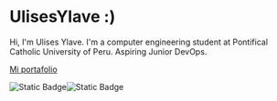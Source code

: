 # UlisesYlave :)
Hi, I'm Ulises Ylave. I'm a computer engineering student at Pontifical Catholic University of Peru. Aspiring Junior DevOps.

<a href="https://braulioulises.vercel.app/">Mi portafolio</a>

<div style=" display: flex; flex-direction: row;" >
  <img alt="Static Badge" src="https://img.shields.io/badge/build-profile-brightgreen?style=flat&logo=Linkedin&logoColor=white&logoSize=auto&label=Linkedin&labelColor=%23020919&color=%2300548c&cacheSeconds=3600&link=https%3A%2F%2Fwww.linkedin.com/in/braulioantayhua/">
  <img alt="Static Badge" src="https://img.shields.io/badge/build-follow-brightgreen?style=flat&logo=instagram&logoColor=white&logoSize=auto&label=StrokerInk&labelColor=%23020919&color=%232EA062&cacheSeconds=3600&link=https%3A%2F%2Fwww.instagram.com%2Fstrokerink%2F">
</div>



